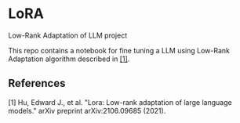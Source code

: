 # LoRA
Low-Rank Adaptation of LLM project

This repo contains a notebook for fine tuning a LLM using Low-Rank Adaptation algorithm described
in [[1]](#1).

## References
<a id="1">[1]</a>
Hu, Edward J., et al. "Lora: Low-rank adaptation of large language models." arXiv preprint arXiv:2106.09685 (2021).
